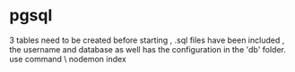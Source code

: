 # pgsql
3 tables need to be created before starting , .sql files have been included , the username and database as well has the configuration in the 'db' folder. \
use command \ 
nodemon index
